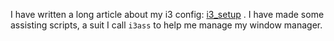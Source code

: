 I have written a long article about my i3 config: [i3_setup](https://budrich.github.io/blog/i3_setup) . I have made some assisting scripts, a suit I call `i3ass` to help me manage my window manager.
